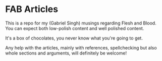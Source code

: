 # FAB Articles

This is a repo for my (Gabriel Singh) musings regarding Flesh and Blood. You can expect both low-polish content and well polished content.

It's a box of chocolates, you never know what you're going to get.

Any help with the articles, mainly with references, spellchecking but also whole sections and arguments, will definitely be welcome!
